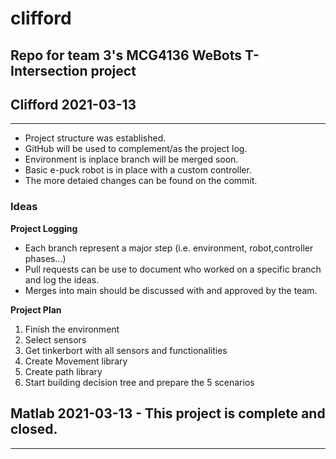 # clifford
## Repo for team 3's  MCG4136 WeBots T-Intersection project
## Clifford 2021-03-13  
--- 
- Project structure was established.
- GitHub will be used to complement/as the project log.
- Environment is inplace branch will be merged soon.
- Basic e-puck robot is in place with a custom controller.
- The more detaied changes can be found on the commit.


### Ideas
**Project Logging**   
- Each branch represent a major step (i.e. environment, robot,controller phases...)   
- Pull requests can be use to document who worked on a specific branch and log the ideas.  
- Merges into main should be discussed with and approved by the team.  

**Project Plan**  
1. Finish the environment  
2. Select sensors  
3. Get tinkerbort with all sensors and functionalities  
4. Create Movement library  
5. Create path library  
6. Start building decision tree and prepare the 5 scenarios  

## Matlab 2021-03-13 - This project is complete and closed.
---
